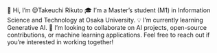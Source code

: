 👋 Hi, I’m @Takeuchi Rikuto
🎓 I’m a Master’s student (M1) in Information Science and Technology at Osaka University.
💡 I’m currently learning Generative AI.
🤝 I’m looking to collaborate on AI projects, open-source contributions, or machine learning applications.
Feel free to reach out if you’re interested in working together!
